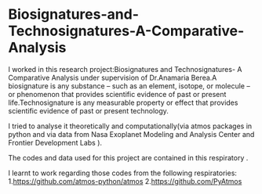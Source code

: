 # Biosignatures-and-Technosignatures-A-Comparative-Analysis

I worked in this research project:Biosignatures and Technosignatures- A Comparative Analysis under supervision of Dr.Anamaria Berea.A biosignature is any substance – such as an element, isotope, or molecule – or phenomenon that provides scientific evidence of past or present life.Technosignature is any measurable property or effect that provides scientific evidence of past or present technology.


I tried to analyse it theoretically and computationally(via atmos packages in python and via data from Nasa Exoplanet Modeling and Analysis Center and Frontier Development Labs ).

The codes and data used for this project are contained in this respiratory .

I learnt to work regarding those codes from the following respiratories:
1.https://github.com/atmos-python/atmos
2.https://github.com/PyAtmos
